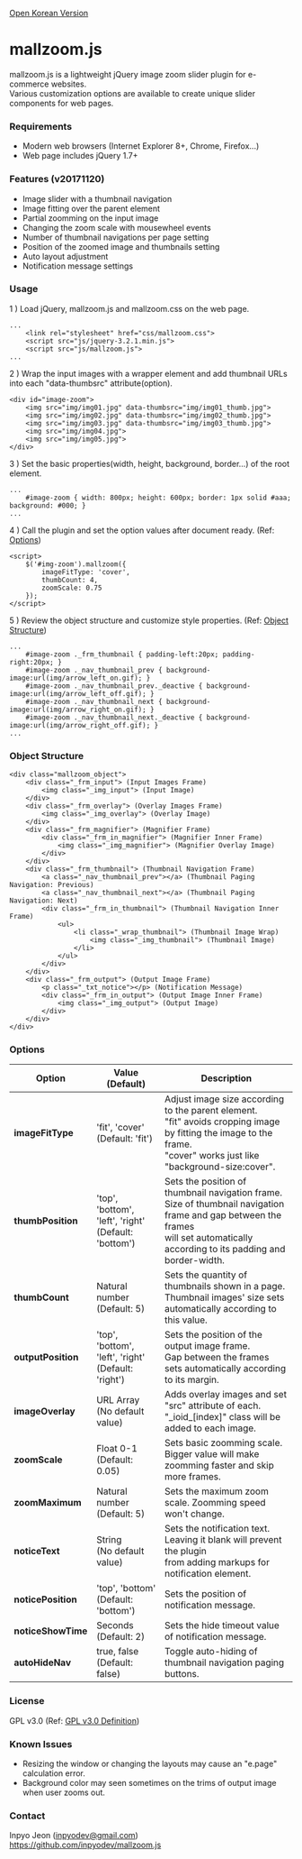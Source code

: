 [Open Korean Version](README.md)

# mallzoom.js

mallzoom.js is a lightweight jQuery image zoom slider plugin for e-commerce websites.<br>Various customization options are available to create unique slider components for web pages.

### Requirements

- Modern web browsers (Internet Explorer 8+, Chrome, Firefox...)
- Web page includes jQuery 1.7+

### Features (v20171120)

- Image slider with a thumbnail navigation
- Image fitting over the parent element
- Partial zoomming on the input image
- Changing the zoom scale with mousewheel events
- Number of thumbnail navigations per page setting
- Position of the zoomed image and thumbnails setting
- Auto layout adjustment
- Notification message settings

### Usage

1 ) Load jQuery, mallzoom.js and mallzoom.css on the web page.

<pre>
<code>...
    &lt;link rel="stylesheet" href="css/mallzoom.css"&gt;
    &lt;script src="js/jquery-3.2.1.min.js"&gt;
    &lt;script src="js/mallzoom.js"&gt;
...</code>
</pre>

2 ) Wrap the input images with a wrapper element and add thumbnail URLs into each "data-thumbsrc" attribute(option).

<pre>
<code>&lt;div id="image-zoom"&gt;
    &lt;img src="img/img01.jpg" data-thumbsrc="img/img01_thumb.jpg"&gt;
    &lt;img src="img/img02.jpg" data-thumbsrc="img/img02_thumb.jpg"&gt;
    &lt;img src="img/img03.jpg" data-thumbsrc="img/img03_thumb.jpg"&gt;
    &lt;img src="img/img04.jpg"&gt;
    &lt;img src="img/img05.jpg"&gt;
&lt;/div&gt;</code>
</pre>

3 ) Set the basic properties(width, height, background, border...) of the root element.

<pre>
<code>...
    #image-zoom { width: 800px; height: 600px; border: 1px solid #aaa; background: #000; }
...</code>
</pre>

4 ) Call the plugin and set the option values after document ready. (Ref: [Options](#options))

<pre>
<code>&lt;script&gt;
    $('#img-zoom').mallzoom({
        imageFitType: 'cover',
        thumbCount: 4,
        zoomScale: 0.75
    });
&lt;/script&gt;</code>
</pre>

5 ) Review the object structure and customize style properties. (Ref: [Object Structure](#structure))

<pre>
<code>...
    #image-zoom ._frm_thumbnail { padding-left:20px; padding-right:20px; }
    #image-zoom ._nav_thumbnail_prev { background-image:url(img/arrow_left_on.gif); }
    #image-zoom ._nav_thumbnail_prev._deactive { background-image:url(img/arrow_left_off.gif); }
    #image-zoom ._nav_thumbnail_next { background-image:url(img/arrow_right_on.gif); }
    #image-zoom ._nav_thumbnail_next._deactive { background-image:url(img/arrow_right_off.gif); }
...</code>
</pre>

<a name="structure"></a>
### Object Structure

<pre>
<code>&lt;div class="mallzoom_object"&gt;
    &lt;div class="_frm_input"&gt; (Input Images Frame)
        &lt;img class="_img_input"&gt; (Input Image)
    &lt;/div&gt;
    &lt;div class="_frm_overlay"&gt; (Overlay Images Frame)
        &lt;img class="_img_overlay"&gt; (Overlay Image)
    &lt;/div&gt;
    &lt;div class="_frm_magnifier"&gt; (Magnifier Frame)
        &lt;div class="_frm_in_magnifier"&gt; (Magnifier Inner Frame)
            &lt;img class="_img_magnifier"&gt; (Magnifier Overlay Image)
        &lt;/div&gt;
    &lt;/div&gt;
    &lt;div class="_frm_thumbnail"&gt; (Thumbnail Navigation Frame)
        &lt;a class="_nav_thumbnail_prev"&gt;&lt;/a&gt; (Thumbnail Paging Navigation: Previous)
        &lt;a class="_nav_thumbnail_next"&gt;&lt;/a&gt; (Thumbnail Paging Navigation: Next)
        &lt;div class="_frm_in_thumbnail"&gt; (Thumbnail Navigation Inner Frame)
            &lt;ul&gt;
                &lt;li class="_wrap_thumbnail"&gt; (Thumbnail Image Wrap)
                    &lt;img class="_img_thumbnail"&gt; (Thumbnail Image)
                &lt;/li&gt;
            &lt;/ul&gt;
        &lt;/div&gt;
    &lt;/div&gt;
    &lt;div class="_frm_output"&gt; (Output Image Frame)
        &lt;p class="_txt_notice"&gt;&lt;/p&gt; (Notification Message)
        &lt;div class="_frm_in_output"&gt; (Output Image Inner Frame)
            &lt;img class="_img_output"&gt; (Output Image)
        &lt;/div&gt;
    &lt;/div&gt;
&lt;/div&gt;</code>
</pre>

<a name="options"></a>
### Options

Option|Value (Default)|Description
--|--|---
**imageFitType**|'fit', 'cover'<br>(Default: 'fit')|Adjust image size according to the parent element.<br>"fit" avoids cropping image by fitting the image to the frame.<br>"cover" works just like "background-size:cover".
**thumbPosition**|'top', 'bottom', 'left', 'right'<br>(Default: 'bottom')|Sets the position of thumbnail navigation frame.<br>Size of thumbnail navigation frame and gap between the frames<br>will set automatically according to its padding and border-width.
**thumbCount**|Natural number<br>(Default: 5)| Sets the quantity of thumbnails shown in a page.<br>Thumbnail images' size sets automatically according to this value.
**outputPosition**|'top', 'bottom', 'left', 'right'<br>(Default: 'right')|Sets the position of the output image frame.<br>Gap between the frames sets automatically according to its margin.
**imageOverlay**|URL Array<br>(No default value)|Adds overlay images and set "src" attribute of each.<br>"\_ioid\_[index]" class will be added to each image.
**zoomScale**|Float 0-1<br>(Default: 0.05)|Sets basic zoomming scale.<br>Bigger value will make zoomming faster and skip more frames.
**zoomMaximum**|Natural number<br>(Default: 5)|Sets the maximum zoom scale. Zoomming speed won't change.
**noticeText**|String<br>(No default value)|Sets the notification text. Leaving it blank will prevent the plugin<br>from adding markups for notification element.
**noticePosition**|'top', 'bottom'<br>(Default: 'bottom')|Sets the position of notification message.
**noticeShowTime**|Seconds<br>(Default: 2)|Sets the hide timeout value of notification message.
**autoHideNav**|true, false<br>(Default: false)|Toggle auto-hiding of thumbnail navigation paging buttons.

### License
GPL v3.0 (Ref: [GPL v3.0 Definition](https://opensource.org/licenses/gpl-3.0.html))

### Known Issues
- Resizing the window or changing the layouts may cause an "e.page" calculation error.
- Background color may seen sometimes on the trims of output image when user zooms out.

### Contact
Inpyo Jeon (inpyodev@gmail.com)<br>https://github.com/inpyodev/mallzoom.js